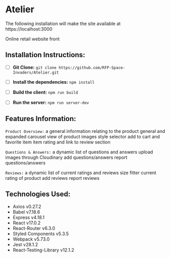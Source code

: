 # Atelier        
The following installation will make the site available at https://localhost:3000

Online retail website front

## Installation Instructions:

- [ ] **Git Clone:** `git clone https://github.com/RFP-Space-Invaders/Atelier.git`

- [ ] **Install the dependencies:**
`npm install`

- [ ] **Build the client:**
`npm run build`

- [ ] **Run the server:**
`npm run server-dev`


## Features Information:

`Product Overview:` a general information relating to the product
general and expanded carousel view of product images
style selector
add to cart and favorite item
item rating and link to review section

`Questions & Answers:` a dynamic list of questions and answers
upload images through Cloudinary
add questions/answers
report questions/answers


`Reviews:` a dynamic list of current ratings and reviews
size fitter
current rating of product
add reviews
report reviews

## Technologies Used:

- Axios v0.27.2
- Babel v7.18.6
- Express v4.18.1
- React v17.0.2
- React-Router v6.3.0
- Styled Components v5.3.5
- Webpack v5.73.0
- Jest v28.1.2
- React-Testing-Library v12.1.2
